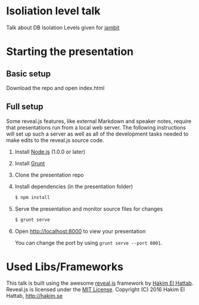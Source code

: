 # Isoliation level talk

Talk about DB Isolation Levels given for [jambit](https://www.jambit.com)

# Starting the presentation 

## Basic setup

Download the repo and open index.html

## Full setup

Some reveal.js features, like external Markdown and speaker notes, require that presentations run from a local web server. The following instructions will set up such a server as well as all of the development tasks needed to make edits to the reveal.js source code.

1. Install [Node.js](http://nodejs.org/) (1.0.0 or later)

2. Install [Grunt](http://gruntjs.com/getting-started#installing-the-cli)

4. Clone the presentation repo

5. Install dependencies (in the presentation folder)
   ```sh
   $ npm install
   ```

6. Serve the presentation and monitor source files for changes
   ```sh
   $ grunt serve
   ```

7. Open <http://localhost:8000> to view your presentation

   You can change the port by using `grunt serve --port 8001`.

# Used Libs/Frameworks 
This talk is built using the awesome [reveal.js](https://github.com/hakimel/reveal.js) framework by [Hakim El Hattab](https://hakim.se/).
Reveal.js is licensed under the [MIT License](https://opensource.org/licenses/MIT).
Copyright (C) 2016 Hakim El Hattab, http://hakim.se
